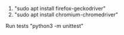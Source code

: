 1) "sudo apt install firefox-geckodriver"
2) "sudo apt install chromium-chromedriver"

Run tests "python3 -m unittest"
